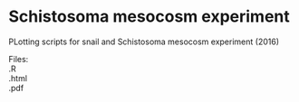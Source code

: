 # Schistosoma mesocosm experiment    

PLotting scripts for snail and Schistosoma mesocosm experiment (2016)  

Files:  
.R  
.html  
.pdf  
